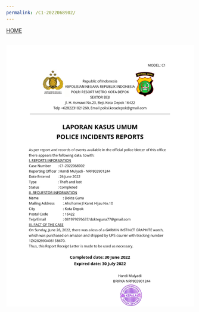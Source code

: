 ```yaml
---
permalink: /C1-2022068902/
---
```

[HOME](../)

<br>
<img src="/police_report.jpg" alt="incident report" width="700" height="700"> <br>
